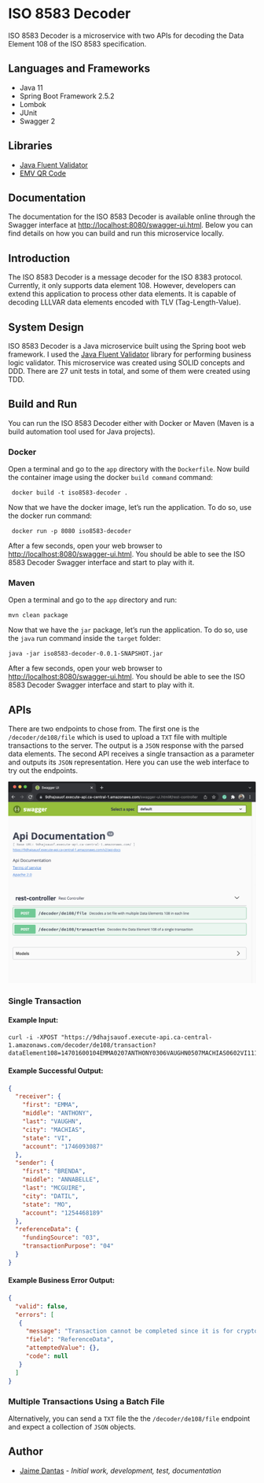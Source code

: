 # ISO 8583 Decoder
ISO 8583 Decoder is a microservice with two APIs for decoding the Data Element 108 of the ISO 8583 specification. 

## Languages and Frameworks
- Java 11
- Spring Boot Framework 2.5.2
- Lombok
- JUnit
- Swagger 2

## Libraries
- [Java Fluent Validator](https://github.com/mvallim/java-fluent-validator)
- [EMV QR Code](https://github.com/mvallim/emv-qrcode)

## Documentation
The documentation for the ISO 8583 Decoder is available online through the Swagger interface at [http://localhost:8080/swagger-ui.html](http://localhost:8080/swagger-ui.html). Below you can find details on how you can build and run this 
microservice locally.

## Introduction
The ISO 8583 Decoder is a message decoder for the ISO 8383 protocol. Currently, it only supports data element 108. However, 
developers can extend this application to process other data elements. It is capable of decoding LLLVAR data elements encoded with TLV (Tag-Length-Value).  

## System Design
ISO 8583 Decoder is a Java microservice built using the Spring boot web framework. I used the [Java Fluent Validator](https://github.com/mvallim/java-fluent-validator)
library for performing business logic validator. This microservice was created using
SOLID concepts and DDD. There are 27 unit tests in total, and some of them were created using TDD.

## Build and Run
You can run the ISO 8583 Decoder either with Docker or Maven (Maven is a build automation tool used for Java projects).

### Docker
Open a terminal and go to the `app` directory with the `Dockerfile`. Now build the container image using the docker `build command` command:
````shell
 docker build -t iso8583-decoder .
````
Now that we have the docker image, let’s run the application. To do so, use the docker run command:
````shell
 docker run -p 8080 iso8583-decoder 
````
After a few seconds, open your web browser to [http://localhost:8080/swagger-ui.html](http://localhost:8080/swagger-ui.html). 
You should be able to see the ISO 8583 Decoder Swagger interface and start to play with it.

### Maven
Open a terminal and go to the `app` directory and run:
````shell
mvn clean package
````
Now that we have the `jar` package, let’s run the application. To do so, use the `java` run command inside the `target` folder:
````shell
java -jar iso8583-decoder-0.0.1-SNAPSHOT.jar
````
After a few seconds, open your web browser to [http://localhost:8080/swagger-ui.html](http://localhost:8080/swagger-ui.html).
You should be able to see the ISO 8583 Decoder Swagger interface and start to play with it.

## APIs
There are two endpoints to chose from. The first one is the `/decoder/de108/file` which is used to upload a `TXT` file with multiple transactions
to the server. The output is a `JSON` response with the parsed data elements. The second API receives a single transaction as a 
parameter and outputs its `JSON` representation. Here you can use the web interface to try out the endpoints. 

![](doc/web.png)

### Single Transaction
#### Example Input: 
```shell
curl -i -XPOST "https://9dhajsauof.execute-api.ca-central-1.amazonaws.com/decoder/de108/transaction?dataElement108=14701600104EMMA0207ANTHONY0306VAUGHN0507MACHIAS0602VI1110174609308702630106BRENDA0209ANNABELLE0307MCGUIRE0505DATIL0602MO111012544681890312030203050204"
```
#### Example Successful Output:
```json
{
  "receiver": {
    "first": "EMMA",
    "middle": "ANTHONY",
    "last": "VAUGHN",
    "city": "MACHIAS",
    "state": "VI",
    "account": "1746093087"
  },
  "sender": {
    "first": "BRENDA",
    "middle": "ANNABELLE",
    "last": "MCGUIRE",
    "city": "DATIL",
    "state": "MO",
    "account": "1254468189"
  },
  "referenceData": {
    "fundingSource": "03",
    "transactionPurpose": "04"
  }
}
```
#### Example Business Error Output:
```json
{
  "valid": false,
  "errors": [
   {
     "message": "Transaction cannot be completed since it is for crypto purpose",
     "field": "ReferenceData",
     "attemptedValue": {},
     "code": null
   }
  ]
}
```
### Multiple Transactions Using a Batch File
Alternatively, you can send a `TXT` file the the `/decoder/de108/file` endpoint and expect a collection of `JSON` objects.

## Author
* [Jaime Dantas](https://jaimedantas.com/) - _Initial work, development, test, documentation_
